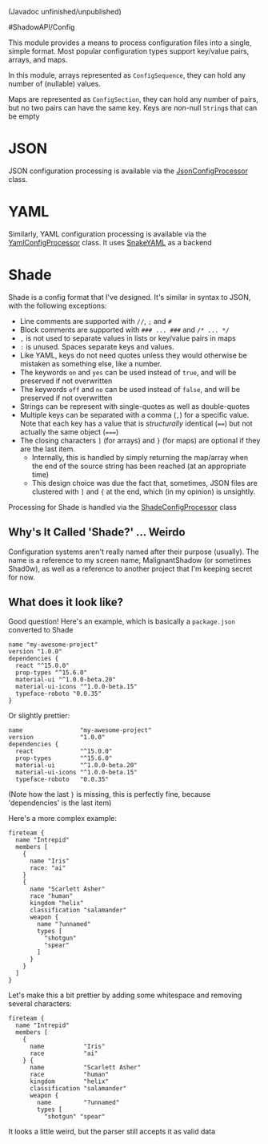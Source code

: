 (Javadoc unfinished/unpublished)

#ShadowAPI/Config

This module provides a means to process configuration files into a single, simple format. Most popular configuration
types support key/value pairs, arrays, and maps.

In this module, arrays represented as `ConfigSequence`, they can hold any number of (nullable) values.

Maps are represented as `ConfigSection`, they can hold any number of pairs, but no two pairs can have the same key.
Keys are non-null `String`s that can be empty

# JSON
JSON configuration processing is available via the
[JsonConfigProcessor](src/info/malignantshadow/api/config/processor/types/JsonConfigProcessor.kt) class.

# YAML
Similarly, YAML configuration processing is available via the
[YamlConfigProcessor](src/info/malignantshadow/api/config/processor/types/YamlConfigProcessor.kt) class. It uses
[SnakeYAML](//bitbucket.org/asomov/snakeyaml) as a backend

# Shade
Shade is a config  format that I've designed. It's similar in syntax to JSON, with the following exceptions:
* Line comments are supported with `//`, `;` and `#`
* Block comments are supported with `### ... ###` and `/* ... */`
* `,` is not used to separate values in lists or key/value pairs in maps
* `:` is unused. Spaces separate keys and values.
* Like YAML, keys do not need quotes unless they would otherwise be mistaken as something else, like a number.
* The keywords `on` and `yes` can be used instead of `true`, and will be preserved if not overwritten
* The keywords `off` and `no` can be used instead of `false`, and will be preserved if not overwritten
* Strings can be represent with single-quotes as well as double-quotes
* Multiple keys can be separated with a comma (`,`) for a specific value. Note that each key has a value that is
  *structurally* identical (`==`) but not actually the same object (`===`)
* The closing characters `]` (for arrays) and `}` (for maps) are optional if they are the last item.
  * Internally, this is handled by simply returning the map/array when the end of the source string has been reached
  (at an appropriate time)
  * This design choice was due the fact that, sometimes, JSON files are clustered with `]` and `{` at the end, which
    (in my opinion) is unsightly.

Processing for Shade is handled via the
[ShadeConfigProcessor](src/info/malignantshadow/api/config/processor/types/ShadeConfigProcessor.kt) class

## Why's It Called 'Shade?' ... Weirdo
Configuration systems aren't really named after their purpose (usually). The name is a reference to my screen name,
MalignantShadow (or sometimes Shad0w), as well as a reference to another project that I'm keeping secret for now.

## What does it look like?
Good question! Here's an example, which is basically a `package.json` converted to Shade

```plaintext
name "my-awesome-project"
version "1.0.0"
dependencies {
  react "^15.0.0"
  prop-types "^15.6.0"
  material-ui "^1.0.0-beta.20"
  material-ui-icons "^1.0.0-beta.15"
  typeface-roboto "0.0.35"
}
```

Or slightly prettier:

```plaintext
name                "my-awesome-project"
version             "1.0.0"
dependencies {
  react             "^15.0.0"
  prop-types        "^15.6.0"
  material-ui       "^1.0.0-beta.20"
  material-ui-icons "^1.0.0-beta.15"
  typeface-roboto   "0.0.35"
```
(Note how the last `}` is missing, this is perfectly fine, because 'dependencies' is the last item)

Here's a more complex example:

```plaintext
fireteam {
  name "Intrepid"
  members [
    {
      name "Iris"
      race: "ai"
    }
    {
      name "Scarlett Asher"
      race "human"
      kingdom "helix"
      classification "salamander"
      weapon {
        name "?unnamed"
        types [
          "shotgun"
          "spear"
        ]
      }
    }
  ]
}
```
Let's make this a bit prettier by adding some whitespace and removing several characters:
```plaintext
fireteam {
  name "Intrepid"
  members [
    {
      name           "Iris"
      race           "ai"
    } {
      name           "Scarlett Asher"
      race           "human"
      kingdom        "helix"
      classification "salamander"
      weapon {
        name         "?unnamed"
        types [
          "shotgun" "spear"
```
It looks a little weird, but the parser still accepts it as valid data